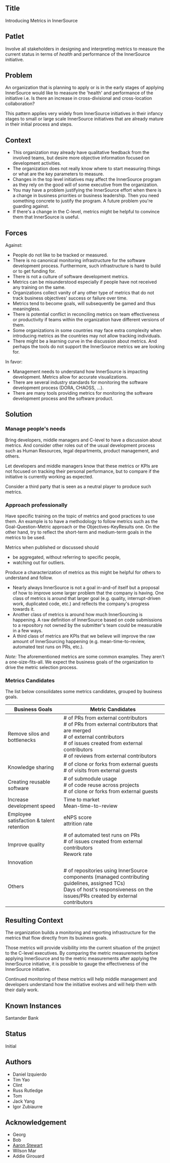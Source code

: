 ## Title

Introducing Metrics in InnerSource

## Patlet

Involve all stakeholders in designing and interpreting metrics to measure the current status in terms of _health_ and performance of the InnerSource initiative.

## Problem

An organization that is planning to apply or is in the early stages of applying InnerSource would like to measure the 'health' and performance of the initiative i.e. Is there an increase in cross-divisional and cross-location collaboration?

This pattern applies very widely from InnerSource initiatives in their infancy stages to small or large scale InnerSource initiatives that are already mature in their initial process and steps.

## Context

* This organization may already have qualitative feedback from the involved teams, but desire more objective information focused on development activities.
* The organization does not really know where to start measuring things or what are the key parameters to measure.
* Changes in the top level initiatives may affect the InnerSource program as they rely on the good will of some executive from the organization.
* You may have a problem justifying the InnerSource effort when there is a change in business priorities or business leadership. Then you need something concrete to justify the program. A future problem you're guarding against.
* If there's a change in the C-level, metrics might be helpful to convince them that InnerSource is useful.

## Forces

Against:

* People do not like to be tracked or measured.
* There is no canonical monitoring infrastructure for the software development process. Furthermore, such infrastructure is hard to build or to get funding for.
* There is not a culture of software development metrics.
* Metrics can be misunderstood especially if people have not received any training on the same.
* Organizations collect vanity of any other type of metrics that do not track business objectives' success or failure over time.
* Metrics tend to become goals, will subsequently be gamed and thus meaningless.
* There is potential conflict in reconciling metrics on team effectiveness or productivity if teams within the organization have different versions of them.
* Some organizations in some countries may face extra complexity when introducing metrics as the countries may not allow tracking individuals.
* There might be a learning curve in the discussion about metrics. And perhaps the tools do not support the InnerSource metrics we are looking for.

In favor:

* Management needs to understand how InnerSource is impacting development. Metrics allow for accurate visualizations.
* There are several industry standards for monitoring the software development process (DORA, CHAOSS, ...).
* There are many tools providing metrics for monitoring the software development process and the software product.

## Solution

### Manage people's needs

Bring developers, middle managers and C-level to have a discussion about metrics. And consider other roles out of the usual development process such as Human Resources, legal departments, product management, and others.

Let developers and middle managers know that these metrics or KPIs are not focused on tracking their personal performance, but to compare if the initiative is currently working as expected.

Consider a third party that is seen as a neutral player to produce such metrics.

### Approach professionally

Have specific training on the topic of metrics and good practices to use them. An example is to have a methodology to follow metrics such as the Goal-Question-Metric approach or the Objectives-KeyResults one. On the other hand, try to reflect the short-term and medium-term goals in the metrics to be used.

Metrics when published or discussed should

* be aggregated, without referring to specific people,
* watching out for outliers.

Produce a characterization of metrics as this might be helpful for others to understand and follow.

* Nearly always InnerSource is not a goal in-and-of itself but a proposal of how to improve some larger problem that the company is having. One class of metrics is around that larger goal (e.g. quality, interrupt-driven work, duplicated code, etc.) and reflects the company's progress towards it.
* Another class of metrics is around how much InnerSourcing is happening. A raw definition of InnerSource based on code submissions to a repository not owned by the submitter's team could be measurable in a few ways.
* A third class of metrics are KPIs that we believe will improve the raw amount of InnerSourcing happening (e.g. mean-time-to-review, automated test runs on PRs, etc.).

_Note:_ The aforementioned metrics are some common examples. They aren't a one-size-fits-all. We expect the business goals of the organization to drive the metric selection process.

### Metrics Candidates

The list below consolidates some metrics candidates, grouped by business goals.

| Business Goals | Metric Candidates |
|---|---|
| Remove silos and bottlenecks | # of PRs from external contributors<br># of PRs from external contributors that are merged<br># of external contributors<br># of issues created from external contributors<br># of reviews from external contributors |
| Knowledge sharing | # of clone or forks from external guests<br># of visits from external guests |
| Creating reusable software | # of submodule usage<br># of code reuse across projects<br># of clone or forks from external guests |
| Increase development speed | Time to market<br>Mean-time-to-review |
| Employee satisfaction & talent retention | eNPS score<br>attrition rate |
| Improve quality | # of automated test runs on PRs<br># of issues created from external contributors<br>Rework rate |
| Innovation |  |
| Others | # of repositories using InnerSource components (managed contributing guidelines, assigned TCs)<br>Days of host's responsiveness on the issues/PRs created by external contributors |

## Resulting Context

The organization builds a monitoring and reporting infrastructure for the metrics that flow directly from its business goals.

Those metrics will provide visibility into the current situation of the project to the C-level executives. By comparing the metric measurements before applying InnerSource and to the metric measurements after applying the InnerSource initiative, it is possible to gauge the effectiveness of the InnerSource initiative.

Continued monitoring of these metrics will help middle management and developers understand how the initiative evolves and will help them with their daily work.

## Known Instances

Santander Bank

## Status

Initial

## Authors

- Daniel Izquierdo
- Tim Yao
- Clint
- Russ Rutledge
- Tom
- Jack Yang
- Igor Zubiaurre

## Acknowledgement

- Georg
- Bob
- [Aaron Stewart](https://github.com/a-a-ron/innersource-template-pluralsight/tree/master/metrics)
- Wilson Mar
- Addie Girouard
